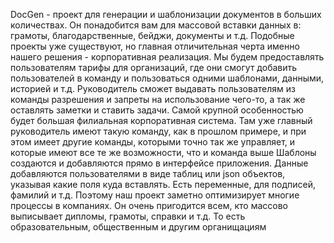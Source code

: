 DocGen - проект для генерации и шаблонизации документов в больших количествах. Он понадобится вам для массовой вставки данных в: грамоты, благодарственные, бейджи, документы и т.д.
Подобные проекты уже существуют, но главная отличительная черта именно нашего решения - корпоративная реализация. 
Мы будем предоставлять пользователям тарифы для организаций, где они смогут добавить пользователей в команду и пользоваться одними шаблонами, данными, историей и т.д.
Руководитель сможет выдавать пользователям из команды разрешения и запреты на использование чего-то, а так же оставлять заметки и ставить задачи.
Самой крупной особенностью будет большая филиальная корпоративная система. Там уже главный руководитель имеют такую команду, как в прошлом примере, и при этом имеет другие команды, которыми точно так же управляет, и которые имеют все те же возможности, что и команда выше 
Шаблоны создаются и добавляются прямо в интерфейсе приложения. Данные добавляются пользователями в виде таблиц или json объектов, указывая какие поля куда вставлять.
Есть переменные, для подписей, фамилий и т.д. Поэтому наш проект заметно оптимизирует многие процессы в компаниях. 
Он очень пригодится всем, кто массово выписывает дипломы, грамоты, справки и т.д. То есть образовательным, общественным и другим органищациям
